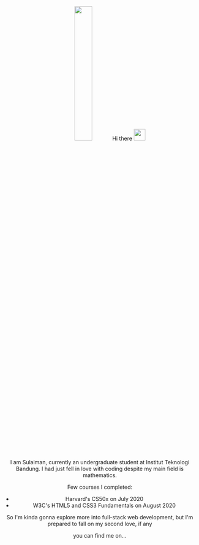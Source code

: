 <div align="center"><img src="https://i.imgur.com/RP6Vscl.jpg" width="30%"></div?

### Hi there <img src="https://i.imgur.com/GijsHxg.gif" width="30px">


I am Sulaiman, currently an undergraduate student at Institut Teknologi Bandung. I had just fell in love with coding despite my main field is mathematics.

Few courses I completed:
* Harvard's CS50x on July 2020
* W3C's HTML5 and CSS3 Fundamentals on August 2020

So I'm kinda gonna explore more into full-stack web development, but I'm prepared to fall on my second love, if any

you can find me on...
